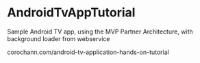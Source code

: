# AndroidTvAppTutorial
Sample Android TV app, using the MVP Partner Architecture, with background loader from webservice

corochann.com/android-tv-application-hands-on-tutorial
